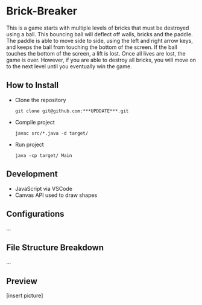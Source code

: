 # Brick-Breaker
This is a game starts with multiple levels of bricks that must be destroyed using a ball.  This bouncing ball will deflect off walls, bricks and the paddle.  The paddle is able to move side to side, using the left and right arrow keys, and keeps the ball from touching the bottom of the screen.  If the ball touches the bottom of the screen, a lift is lost.  Once all lives are lost, the game is over.  However, if you are able to destroy all bricks, you will move on to the next level until you eventually win the game.


## How to Install

* Clone the repository

    ```git clone git@github.com:***UPDDATE***.git```
    
* Compile project

    ```javac src/*.java -d target/```
    
* Run project

    ```java -cp target/ Main```
    

## Development
* JavaScript via VSCode
* Canvas API used to draw shapes


## Configurations 
...


## File Structure Breakdown
...


## Preview
[insert picture]

